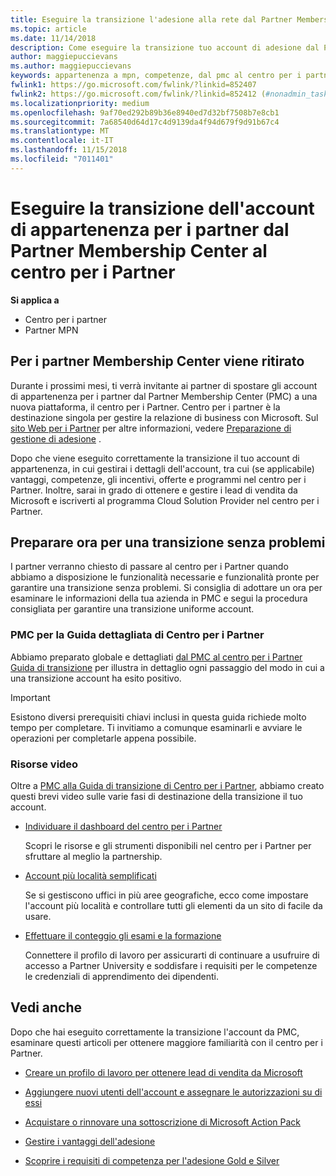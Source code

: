 ```yaml
---
title: Eseguire la transizione l'adesione alla rete dal Partner Membership Center al centro per i Partner
ms.topic: article
ms.date: 11/14/2018
description: Come eseguire la transizione tuo account di adesione dal Partner Membership Center al centro per i Partner.
author: maggiepuccievans
ms.author: maggiepuccievans
keywords: appartenenza a mpn, competenze, dal pmc al centro per i partner
fwlink1: https://go.microsoft.com/fwlink/?linkid=852407
fwlink2: https://go.microsoft.com/fwlink/?linkid=852412 (#nonadmin_tasks)
ms.localizationpriority: medium
ms.openlocfilehash: 9af70ed292b89b36e8940ed7d32bf7508b7e8cb1
ms.sourcegitcommit: 7a68540d64d17c4d9139da4f94d679f9d91b67c4
ms.translationtype: MT
ms.contentlocale: it-IT
ms.lasthandoff: 11/15/2018
ms.locfileid: "7011401"
---
```

# <a name="transition-your-partner-membership-account-from-partner-membership-center-to-partner-center"></a>Eseguire la transizione dell'account di appartenenza per i partner dal Partner Membership Center al centro per i Partner

**Si applica a**

- Centro per i partner
- Partner MPN

## <a name="partner-membership-center-being-retired"></a>Per i partner Membership Center viene ritirato

Durante i prossimi mesi, ti verrà invitante ai partner di spostare gli account di appartenenza per i partner dal Partner Membership Center (PMC) a una nuova piattaforma, il centro per i Partner. Centro per i partner è la destinazione singola per gestire la relazione di business con Microsoft. Sul [sito Web per i Partner](https://partner.microsoft.com/commercial) per altre informazioni, vedere [Preparazione di gestione di adesione](https://partner.microsoft.com/support/partner-center-help) .

Dopo che viene eseguito correttamente la transizione il tuo account di appartenenza, in cui gestirai i dettagli dell'account, tra cui (se applicabile) vantaggi, competenze, gli incentivi, offerte e programmi nel centro per i Partner. Inoltre, sarai in grado di ottenere e gestire i lead di vendita da Microsoft e iscriverti al programma Cloud Solution Provider nel centro per i Partner.

## <a name="prepare-now-for-a-smooth-transition"></a>Preparare ora per una transizione senza problemi

I partner verranno chiesto di passare al centro per i Partner quando abbiamo a disposizione le funzionalità necessarie e funzionalità pronte per garantire una transizione senza problemi. Si consiglia di adottare un ora per esaminare le informazioni della tua azienda in PMC e segui la procedura consigliata per garantire una transizione uniforme account.

### <a name="pmc-to-partner-center-step-by-step-guide"></a>PMC per la Guida dettagliata di Centro per i Partner

Abbiamo preparato globale e dettagliati [dal PMC al centro per i Partner Guida di transizione](https://assetsprod.microsoft.com/mpn/en-us/membership-account-set-up-guide.pdf) per illustra in dettaglio ogni passaggio del modo in cui a una transizione account ha esito positivo.

>[!IMPORTANT]
>Esistono diversi prerequisiti chiavi inclusi in questa guida richiede molto tempo per completare. Ti invitiamo a comunque esaminarli e avviare le operazioni per completarle appena possibile.

### <a name="video-resources"></a>Risorse video

Oltre a [PMC alla Guida di transizione di Centro per i Partner](https://assetsprod.microsoft.com/mpn/en-us/membership-account-set-up-guide.pdf), abbiamo creato questi brevi video sulle varie fasi di destinazione della transizione il tuo account. 

- [Individuare il dashboard del centro per i Partner](https://partner.microsoft.com/support/partner-center-help)
 
  Scopri le risorse e gli strumenti disponibili nel centro per i Partner per sfruttare al meglio la partnership.

- [Account più località semplificati](https://partner.microsoft.com/support/partner-center-help)
 
  Se si gestiscono uffici in più aree geografiche, ecco come impostare l'account più località e controllare tutti gli elementi da un sito di facile da usare.

- [Effettuare il conteggio gli esami e la formazione](https://partner.microsoft.com/support/partner-center-help)

  Connettere il profilo di lavoro per assicurarti di continuare a usufruire di accesso a Partner University e soddisfare i requisiti per le competenze le credenziali di apprendimento dei dipendenti.

## <a name="see-also"></a>Vedi anche

Dopo che hai eseguito correttamente la transizione l'account da PMC, esaminare questi articoli per ottenere maggiore familiarità con il centro per i Partner.

-   [Creare un profilo di lavoro per ottenere lead di vendita da Microsoft](create-a-marketing-profile.md)

-   [Aggiungere nuovi utenti dell'account e assegnare le autorizzazioni su di essi](create-user-accounts-and-set-permissions.md)

-   [Acquistare o rinnovare una sottoscrizione di Microsoft Action Pack](mpn-get-action-pack.md)

-   [Gestire i vantaggi dell'adesione](manage-your-partner-network-benefits.md)

-   [Scoprire i requisiti di competenza per l'adesione Gold e Silver](https://partner.microsoft.com/membership/competencies)






